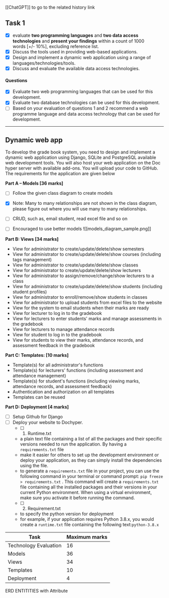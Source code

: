 [[ChatGPT]] to go to the related history link

## Task 1
- [x] evaluate **two programming languages** and **two data access technologies** and **present your findings** within a count of 1000 words [+/- 10%], excluding reference list.
- [x] Discuss the tools used in providing web-based applications.
- [x] Design and implement a dynamic web application using a range of languages/technologies/tools.
- [x] Discuss and evaluate the available data access technologies.

#### Questions
- [x]  Evaluate two web programming languages that can be used for this development.
- [x]  Evaluate two database technologies can be used for this development.
- [ ] Based on your evaluation of questions 1 and 2 recommend a web programme language and data access technology that can be used for development.

---

## Dynamic web app
To develop the grade book system, you need to design and implement a dynamic web application using Django, SQLite and PostgreSQL available web development tools. You will also host your web application on the Doc hyper server with available add-ons. You will upload your code to GitHub. The requirements for the application are given below

**Part A – Models [36 marks]**
- [ ] Follow the given class diagram to create models
- [x] Note: Many to many relationships are not shown in the class diagram, please figure out where you will use many to many relationships.
- [ ] CRUD, such as, email student, read excel file and so on
- [ ] Encouraged to use better models
![[models_diagram_sample.png]]


**Part B: Views [34 marks]**

-    View for administrator to create/update/delete/show semesters
-    View for administrator to create/update/delete/show courses (including tags management)
-    View for administrator to create/update/delete/show classes
-    View for administrator to create/update/delete/show lecturers
-    View for administrator to assign/remove/change/show lecturers to a class
-    View for administrator to create/update/delete/show students (including student profiles)
-    View for administrator to enroll/remove/show students in classes
-    View for administrator to upload students from excel files to the website
-    View for the system to email students when their marks are ready
-    View for lecturer to log in to the gradebook
-    View for lecturers to enter students' marks and manage assessments in the gradebook
-    View for lecturers to manage attendance records
-    View for student to log in to the gradebook
-    View for students to view their marks, attendance records, and assessment feedback in the gradebook

**Part C: Templates: [10 marks]**
-    Template(s) for all administrator's functions
-    Template(s) for lecturers' functions (including assessment and attendance management)
-    Template(s) for student's functions (including viewing marks, attendance records, and assessment feedback)
-    Authentication and authorization on all templates
-    Templates can be reused

**Part D: Deployment [4 marks]**
- [ ] Setup Github for Django
- [ ] Deploy your website to Dochyper.
   - [ ]  1. Runtime.txt
	- a plain text file containing a list of all the packages and their specific versions needed to run the application. By having a `requirements.txt` file
	- make it easier for others to set up the development environment or deploy your application, as they can simply install the dependencies using the file.
	- to generate a `requirements.txt` file in your project, you can use the following command in your terminal or command prompt: `pip freeze > requirements.txt` . This command will create a `requirements.txt` file containing all the installed packages and their versions in your current Python environment. When using a virtual environment, make sure you activate it before running the command.
   - [ ]  2. Requirement.txt
   - to specify the python version for deployment
   - for example, if your application requires Python 3.8.x, you would create a `runtime.txt` file containing the following text:`python-3.8.x`


| Task                  | Maximum marks |
| --------------------- | ------------- |
| Technology Evaluation | 16            |
| Models                | 36            |
| Views                 | 34            |
| Templates             | 10            |
| Deployment            | 4             | 



ERD
ENTITITIES with Attribute